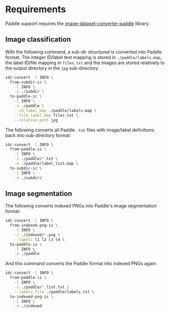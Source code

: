 # Requirements

Paddle support requires the [image-dataset-converter-paddle](https://github.com/waikato-datamining/image-dataset-converter-paddle) library.


## Image classification

With the following command, a sub-dir structured is converted into Paddle
format. The integer ID/label text mapping is stored in `./paddle/labels.map`,
the label ID/file mapping in `files.txt` and the images are stored relatively
to the output directory in the `jpg` sub-directory:

```bash
idc-convert -l INFO \
  from-subdir-ic \
    -l INFO \
    -i ./subdir \
  to-paddle-ic \
    -l INFO \
    -o ./paddle \
    --id_label_map ./paddle/labels.map \
    --file_label_map files.txt \
    --relative_path jpg
```

The following converts all Paddle `.txt` files with image/label definitions 
back into sub-directory format:

```bash
idc-convert -l INFO \
  from-paddle-ic \
    -l INFO \
    -i ./paddle/*.txt \
    -m ./paddle/label_list.map \
  to-subdir-ic \
    -l INFO \
    -o ./subdir/
```

## Image segmentation

The following converts indexed PNGs into Paddle's image segmentation format:

```bash
idc-convert -l INFO \
  from-indexed-png-is \
    -l INFO \
    -i ./indexed/*.png \
    --labels l1 l2 l3 l4 \
  to-paddle-is \
    -l INFO \
    -o ./paddle
```

And this command converts the Paddle format into indexed PNGs again:

```bash
idc-convert -l INFO \
  from-paddle-is \
    -l INFO \
    -i ./paddle/*_list.txt \
    --labels_file ./paddle/labels.txt \
  to-indexed-png-is \
    -l INFO \
    -o ./indexed
```
